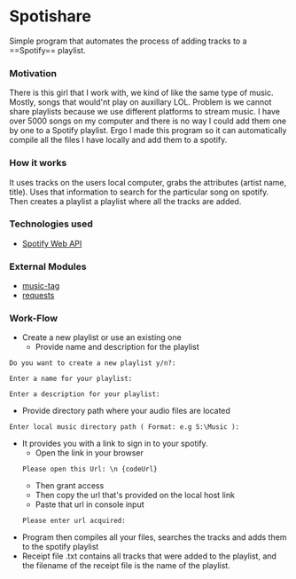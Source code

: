 # Spotishare
Simple program that automates the process of adding tracks to a ==Spotify== playlist.

###  Motivation
There is this girl that I work with, we kind of like the same type of music. Mostly, songs that would'nt play on auxillary LOL. Problem is we cannot share playlists because we use different platforms to stream music. I have over 5000 songs on my computer and there is no way I could add them one by one to a Spotify playlist. Ergo I made this program so it can automatically compile all the files I have locally and add them to a spotify.

###  How it works
It uses tracks on the users local computer, grabs the attributes (artist name, title). Uses that information to search for the particular song on spotify. Then creates a playlist a playlist where all the tracks are added.

###  Technologies used
- [Spotify Web API](https://developer.spotify.com/documentation/web-api)

###  External Modules 
-  [music-tag](https://pypi.org/project/music-tag/)
-  [requests](https://pypi.org/project/requests/)

###  Work-Flow
*  Create a new playlist or use an existing one
    *  Provide name and description for the playlist
```      
Do you want to create a new playlist y/n?:
```
```
Enter a name for your playlist:
```
```
Enter a description for your playlist:
```
*  Provide directory path where your audio files are located
```
Enter local music directory path ( Format: e.g S:\Music ): 
```
*  It provides you with a link to sign in to your spotify.
    *  Open the link in your browser
     ```
     Please open this Url: \n {codeUrl}
     ```
    *  Then grant access
    *  Then copy the url that's provided on the local host link
    *  Paste that url in console input
    ```
    Please enter url acquired: 
    ```
*   Program then compiles all your files, searches the tracks and adds them to the spotify playlist
*   Receipt file .txt contains all tracks that were added to the playlist, and the filename of the receipt file is the name of the playlist.
